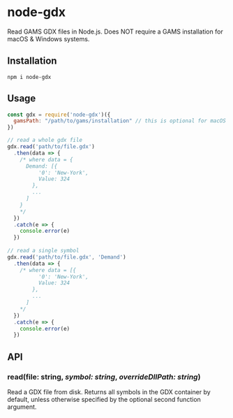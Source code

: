 # node-gdx
Read GAMS GDX files in Node.js. Does NOT require a GAMS installation for macOS & Windows systems.

## Installation
```
npm i node-gdx
```

## Usage
```js
const gdx = require('node-gdx')({
  gamsPath: "/path/to/gams/installation" // this is optional for macOS & Windows!
})

// read a whole gdx file
gdx.read('path/to/file.gdx')
  .then(data => {
    /* where data = {
      Demand: [{
          '0': 'New-York',
          Value: 324
        },
        ...
      ]
    }
    */
  })
  .catch(e => {
    console.error(e)
  })
  
// read a single symbol
gdx.read('path/to/file.gdx', 'Demand')
  .then(data => {
    /* where data = [{
          '0': 'New-York',
          Value: 324
        },
        ...
      ]
    */
  })
  .catch(e => {
    console.error(e)
  })
```

## API
### read(file: string, *symbol: string*, *overrideDllPath: string*)

Read a GDX file from disk. Returns all symbols in the GDX container by default,
unless otherwise specified by the optional second function argument.

